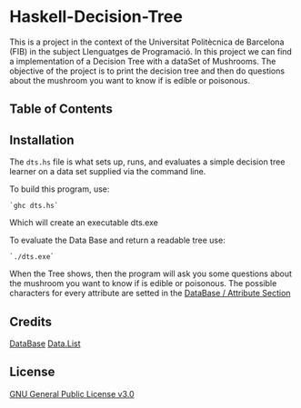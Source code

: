 # Haskell-Decision-Tree
This is a project in the context of the Universitat Politècnica de Barcelona (FIB)
in the subject Llenguatges de Programació.
In this project we can find a implementation of a Decision Tree with a dataSet of Mushrooms.
The objective of the project is to print the decision tree and then do questions about the
mushroom you want to know if is edible or poisonous.

## Table of Contents

## Installation
The `dts.hs` file is what sets up, runs, and evaluates a simple decision tree learner on a
data set supplied via the command line.

To build this program, use:

	`ghc dts.hs`

Which will create an executable dts.exe

To evaluate the Data Base and return a readable tree use:

	`./dts.exe`

When the Tree shows, then the program will ask you some questions about the mushroom you
want to know if is edible or poisonous.
The possible characters for every attribute are setted in the
[DataBase / Attribute Section](https://archive.ics.uci.edu/ml/datasets/Mushroom)

## Credits
[DataBase](https://archive.ics.uci.edu/ml/datasets/Mushroom)
[Data.List](https://hackage.haskell.org/package/base-4.14.0.0/docs/Data-List.html)

## License
[GNU General Public License v3.0](LICENSE)
